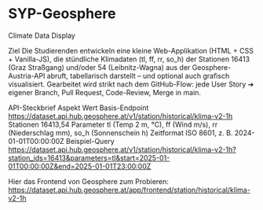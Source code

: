 # SYP-Geosphere
Climate Data Display



Ziel Die Studierenden entwickeln eine kleine Web-Applikation (HTML + CSS + Vanilla-JS), die stündliche Klimadaten (tl, ff, rr, so_h) der Stationen 16413 (Graz Straßgang) und/oder 54 (Leibnitz-Wagna) aus der Geosphere-Austria-API abruft, tabellarisch darstellt – und optional auch grafisch visualisiert. Gearbeitet wird strikt nach dem GitHub-Flow: jede User Story ➔ eigener Branch, Pull Request, Code-Review, Merge in main.

API-Steckbrief
Aspekt 	Wert
Basis-Endpoint 	https://dataset.api.hub.geosphere.at/v1/station/historical/klima-v2-1h
Stationen 	16413,54
Parameter 	tl (Temp 2 m, °C), ff (Wind m/s), rr (Niederschlag mm), so_h (Sonnenschein h)
Zeitformat 	ISO 8601, z. B. 2024-01-01T00:00:00Z
Beispiel-Query 	https://dataset.api.hub.geosphere.at/v1/station/historical/klima-v2-1h?station_ids=16413&parameters=tl&start=2025-01-01T00:00:00Z&end=2025-01-01T23:00:00Z

Hier das Frontend von Geosphere zum Probieren: https://dataset.api.hub.geosphere.at/app/frontend/station/historical/klima-v2-1h
